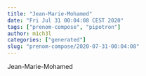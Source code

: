 ```yaml
---
title: "Jean-Marie-Mohamed"
date: "Fri Jul 31 00:04:08 CEST 2020"
tags: ["prenom-compose", "pipotron"]
author: m1ch3l
categories: ["generated"]
slug: "prenom-compose/2020-07-31-00:04:08"
---
```


Jean-Marie-Mohamed
